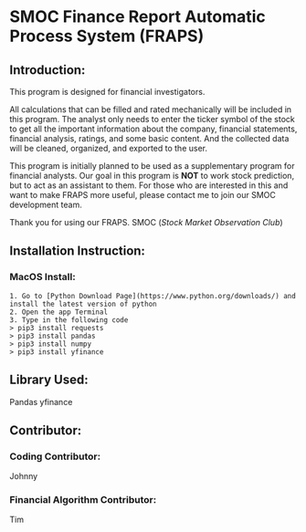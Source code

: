 # SMOC Finance Report Automatic Process System (FRAPS)
## Introduction:
This program is designed for financial investigators.

All calculations that can be filled and rated mechanically will be included in this program.
The analyst only needs to enter the ticker symbol of the stock to get all the important information about the company, financial statements, financial analysis, ratings, and some basic content. And the collected data will be cleaned, organized, and exported to the user.

This program is initially planned to be used as a supplementary program for financial analysts. Our goal in this program is **NOT** to work stock prediction, but to act as an assistant to them. For those who are interested in this and want to make FRAPS more useful, please contact me to join our SMOC development team.

Thank you for using our FRAPS.
SMOC (_Stock Market Observation Club_)

## Installation Instruction:
### MacOS Install:
    1. Go to [Python Download Page](https://www.python.org/downloads/) and install the latest version of python
    2. Open the app Terminal 
    3. Type in the following code
    > pip3 install requests
    > pip3 install pandas
    > pip3 install numpy
    > pip3 install yfinance

## Library Used:
Pandas
yfinance

## Contributor:
### Coding Contributor:
Johnny
### Financial Algorithm Contributor:
Tim 
